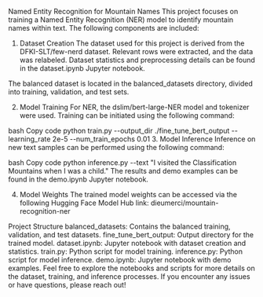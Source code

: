 Named Entity Recognition for Mountain Names
This project focuses on training a Named Entity Recognition (NER) model to identify mountain names within text. The following components are included:

1. Dataset Creation
The dataset used for this project is derived from the DFKI-SLT/few-nerd dataset. Relevant rows were extracted, and the data was relabeled. Dataset statistics and preprocessing details can be found in the dataset.ipynb Jupyter notebook.

The balanced dataset is located in the balanced_datasets directory, divided into training, validation, and test sets.

2. Model Training
For NER, the dslim/bert-large-NER model and tokenizer were used. Training can be initiated using the following command:

bash
Copy code
python train.py --output_dir ./fine_tune_bert_output --learning_rate 2e-5 --num_train_epochs 0.01
3. Model Inference
Inference on new text samples can be performed using the following command:

bash
Copy code
python inference.py --text "I visited the Classification Mountains when I was a child."
The results and demo examples can be found in the demo.ipynb Jupyter notebook.

4. Model Weights
The trained model weights can be accessed via the following Hugging Face Model Hub link: dieumerci/mountain-recognition-ner

Project Structure
balanced_datasets: Contains the balanced training, validation, and test datasets.
fine_tune_bert_output: Output directory for the trained model.
dataset.ipynb: Jupyter notebook with dataset creation and statistics.
train.py: Python script for model training.
inference.py: Python script for model inference.
demo.ipynb: Jupyter notebook with demo examples.
Feel free to explore the notebooks and scripts for more details on the dataset, training, and inference processes. If you encounter any issues or have questions, please reach out!